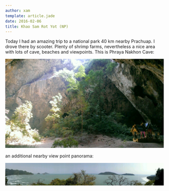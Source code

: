 ```yaml
---
author: xam
template: article.jade
date: 2016-02-06
title: Khao Sam Rot Yot (NP)
---
```


Today I had an amazing trip to a national park 40 km nearby Prachuap. I drove there by scooter. Plenty of shrimp farms, nevertheless a nice area with lots of cave, beaches and viewpoints. This is Phraya Nakhon Cave:

![Photo](IMAG0460-1024x577.jpg)

an additional nearby view point panorama:

![Photo](IMAG0444-1280x183.jpg)
